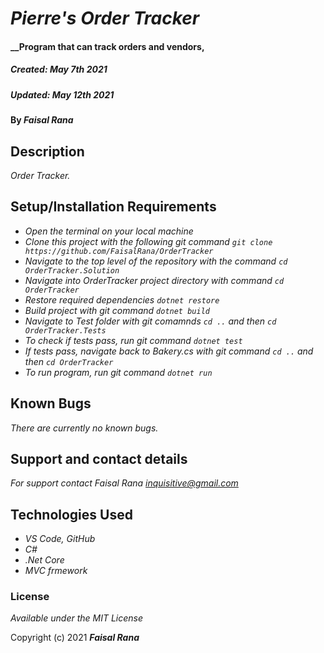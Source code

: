 # _Pierre's Order Tracker_

#### __Program that can track orders and vendors, 
##### _Created: May 7th 2021_
##### _Updated: May 12th 2021_

#### By _**Faisal Rana**_

## Description

_Order Tracker._

## Setup/Installation Requirements

* _Open the terminal on your local machine_
* _Clone this project with the following git command `git clone https://github.com/FaisalRana/OrderTracker`_
* _Navigate to the top level of the repository with the command `cd OrderTracker.Solution`_
* _Navigate into OrderTracker project directory with command `cd OrderTracker`_
* _Restore required dependencies `dotnet restore`_
* _Build project with git command `dotnet build`_
* _Navigate to Test folder with git comamnds `cd ..` and then `cd OrderTracker.Tests`_ 
* _To check if tests pass, run git command `dotnet test`_
* _If tests pass, navigate back to Bakery.cs with git command `cd ..` and then `cd OrderTracker`_
* _To run program, run git command `dotnet run`_
 

## Known Bugs

_There are currently no known bugs._

## Support and contact details

_For support contact Faisal Rana <inquisitive@gmail.com>_

## Technologies Used

* _VS Code, GitHub_
* _C#_
* _.Net Core_
* _MVC frmework_


### License

*Available under the MIT License*

Copyright (c) 2021 **_Faisal Rana_**